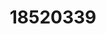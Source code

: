 ---
title: 18520339
github: https://github.com/18520339
mode: light
transition: 3s
archetype:
  - Little Bit of Everything
---